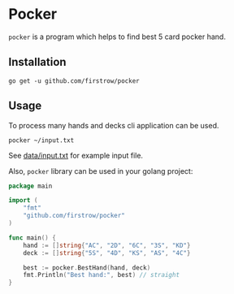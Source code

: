 # Pocker

`pocker` is a program which helps to find best 5 card pocker hand.

## Installation

```
go get -u github.com/firstrow/pocker
```


## Usage

To process many hands and decks cli application can be used.
```
pocker ~/input.txt
```

See [data/input.txt](https://github.com/firstrow/pocker/tree/master/data/input.txt) for example input file.

Also, `pocker` library can be used in your golang project:

``` go
package main

import (
	"fmt"
	"github.com/firstrow/pocker"
)

func main() {
	hand := []string{"AC", "2D", "6C", "3S", "KD"}
	deck := []string{"5S", "4D", "KS", "AS", "4C"}

	best := pocker.BestHand(hand, deck)
	fmt.Println("Best hand:", best) // straight
}
```

